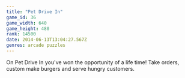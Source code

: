 ```yaml
---
title: "Pet Drive In"
game_id: 36
game_width: 640
game_height: 480
rank: 14500
date: 2014-06-13T13:04:27.567Z
genres: arcade puzzles
---
```

On Pet Drive In you've won the opportunity of a life time! Take orders, custom make burgers and serve hungry customers.